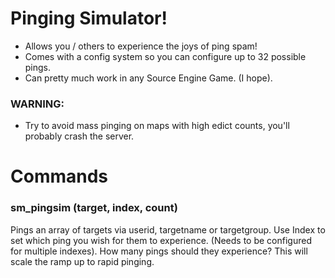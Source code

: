 # Pinging Simulator!
- Allows you / others to experience the joys of ping spam!
- Comes with a config system so you can configure up to 32 possible pings.
- Can pretty much work in any Source Engine Game. (I hope).

### WARNING:
- Try to avoid mass pinging on maps with high edict counts, you'll probably crash the server.

# Commands
### sm_pingsim (target, index, count)
Pings an array of targets via userid, targetname or targetgroup.
Use Index to set which ping you wish for them to experience. (Needs to be configured for multiple indexes).
How many pings should they experience? This will scale the ramp up to rapid pinging.
